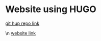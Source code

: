 # Website using HUGO


[git hup repo link](https://github.com/sabarixr/sabarixr.github.io.git)

\n
[website link](https://sabarixr.github.io/)
